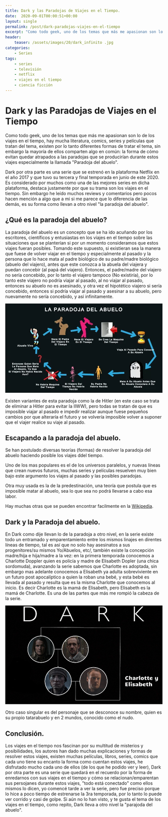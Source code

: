 ```yaml
---
title: Dark y las Paradojas de Viajes en el Tiempo.
date:  2020-09-01T00:00:51+00:00
layout: single
permalink: /post/dark-paradojas-viajes-en-el-tiempo
excerpt: "Como todo geek, uno de los temas que más me apasionan son lo de los viajes en el tiempo, hay mucha literatura, comics, series y películas que  tratan del tema, existen por lo tanto diferentes formas de tratar el tema, sin embargo la mayoría de ellos comparten algo en común:  la forma de cómo evitan quedar atrapados a las paradojas que se producirían durante estos viajes especialmente la llamada Paradoja del abuelo."
header:
    teaser: /assets/images/20/dark_infinito .jpg
categories: 
    - Series
tags:
    - series
    - televisión
    - netflix
    - viajes en el tiempo
    - ciencia ficción
---
```




# Dark y las Paradojas de Viajes en el Tiempo

Como todo geek, uno de los temas que más me apasionan son lo de los viajes en el tiempo, hay mucha literatura, comics, series y películas que  tratan del tema, existen por lo tanto diferentes formas de tratar el tema, sin embargo la mayoría de ellos comparten algo en común:  la forma de cómo evitan quedar atrapados a las paradojas que se producirían durante estos viajes especialmente la llamada "Paradoja del abuelo".

Dark por otra parte es una serie que se estrenó en la plataforma Netflix en el año 2017 y que tuvo su tercera y final temporada en junio de este 2020. Es considerado por muchos como una de las mejores series en dicha plataforma, destaca justamente por que su trama son los viajes en el tiempo. Sin embargo he leído muchos reviews y comentarios pero pocos hacen mención a algo que a mi si me parece que lo diferencia de las demás, es su forma como llevan a otro nivel "la paradoja del abuelo".

## ¿Qué es la paradoja del abuelo?

La paradoja del abuelo es un concepto que se ha ido acuñando por los escritores, científicos y entusiastas en los viajes en el tiempo sobre las situaciones que se planterían si  por un momento consideramos que estos viajes fueran posibles. Tomando este supuesto, si existieran sea la manera que fuese de volver viajar en el tiempo y especialmente al pasado y la persona que lo hace mata al padre biológico de su padre/madre biológico (abuelo del viajero), antes que este conozca a la abuela del viajera y puedan concebir (al papá del viajero). Entonces, el padre/madre del viajero no sería concebido, por lo tanto el viajero tampoco (No existiría), por lo tanto este viajero no podría viajar al pasado, al no viajar al pasado, entonces su abuelo no es asesinado, y otra vez el hipotético viajero si sería concebido, entonces si podría viajar al pasado y asesinar a su abuelo, pero nuevamente no sería concebido, y así infinitamente.

![Paradoja del abuelo](/assets/images/20/abuelo_paradoja.jpg)

Existen variantes de esta paradoja como la de Hitler (en este caso se trata de eliminar a Hitler para evitar la IIWW), pero todas se tratan de que es imposible viajar al pasado e impedir realizar aunque fuese pequeños cambios por que alteraría el futuro y se volvería imposible volver a suponer que el viajer realice su viaje al pasado.

## Escapando a la paradoja del abuelo.

Se han postulado diversas teorías (formas) de resolver la paradoja del abuelo haciendo posible los viajes ddel tiempo.

Uno de los mas populares es el de los universos paralelos, y nuevas líneas que crean nuevos futuros, muchas series y películas resuelven muy bien bajo este argumento los viajes al pasado y las posibles paradojas.

Otra muy usada es la de la predestinación, una teoría que postula que es imposible matar al abuelo, sea lo que sea no podrá llevarse a cabo esa labor. 

Hay muchas otras que se pueden encontrar facilmente en la [Wikipedia](https://es.wikipedia.org/wiki/Paradoja_del_viaje_en_el_tiempo).

## Dark y la Paradoja del abuelo.

En Dark como dije llevan lo de la paradoja a otro nivel, en la serie existe todo un entramado y emparentamiento entre los mismos linajes en direntes líneas de tiempo, tal es así que no solo hay asesinatos a sus progenitores/su mismos Yo/Abuelos, etc/, también existe la concepción madre/hija e hija/madre a la vez: en la primera temporada conocemos a Charlotte Doppler quien es policía y madre de Elisabeth Dopler (una chica sordomuda),  avanzando la serie sabemos que Charlotte es adoptada, sin embargo mas adelante conocemos a Elisabeth  ya adulta sobreviviente en un futuro post apocalíptico a quien la roban una bebé, y esta bebé es llevada al pasado y resulta que es la misma Charlotte que conocemos al inicio. Es decir Charlotte es la mamá de Elisabeth, pero Elisabeth es la mamá de Charlotte. Es una de las partes que más me rompió la cabeza de la serie.

![Elisabeth y Charlotte](/assets/images/20/charlotte-elisabeth-dark-2.png)

Otro caso singular es del personaje que se desconoce su nombre, quien es su propio tatarabuelo y en 2 mundos, conocido como el nudo.

## Conclusión.

Los viajes en el tiempo nos fascinan por su multitud de misterios y posibilidades, los autores han dado muchas explicaciones y formas de resolver estos viajes, existen muchas películas, libros, series, comics que cada uno tiene su encanto la forma como cuentan estos viajes, he disfrutado mucho cada uno de ellos (de los que he podido ver y leer), Dark por otra parte es una serie que quedará en el recuerdo por la forma de enredarnos con sus viajes en el tiempo y cómo se relacionan/emparentan sus persojanes durante estos viajes, "todo está conectado" como ellos mismos lo dicen, yo comencé tarde a ver la serie, pero fue preciso porque lo hice a poco tiempo de estrenarse la 3ra temporada, por lo tanto lo puede ver corrido y casi de golpe. Si aún no lo han visto, y te gusta el tema de los viajes en el tiempo, como repito, Dark lleva a otro nivel la "parajoda del abuelo".



